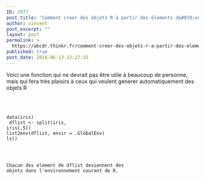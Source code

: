 ```yaml
---
ID: 2977
post_title: 'Comment creer des objets R à partir des élements d&#039;une liste ? list2env'
author: vincent
post_excerpt: ""
layout: post
permalink: >
  https://abcdr.thinkr.fr/comment-creer-des-objets-r-a-partir-des-elements-dune-liste-list2env/
published: true
post_date: 2014-06-13 22:27:35
---
```

Voici une fonction qui ne devrait pas être utile à beaucoup de personne, mais qui fera très plaisirs à ceux qui veulent generer automatiquement des objets R <br /><br /><br /> <pre><code><br />data(iris)<br /> dflist &lt;- split(iris, iris[,5])<br />list2env(dflist, envir = .GlobalEnv)<br />ls() <br /></pre> <br /><br />Chacun des element de dflist deviennent des objets dans l'environnement courant de R.